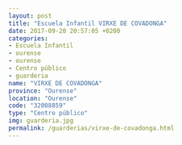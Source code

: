 ```yaml
---
layout: post
title: "Escuela Infantil VIRXE DE COVADONGA"
date: 2017-09-20 20:57:05 +0200
categories:
- Escuela Infantil
- ourense
- ourense
- Centro público
- guarderia
name: "VIRXE DE COVADONGA"
province: "Ourense"
location: "Ourense"
code: "32008859"
type: "Centro público"
img: guarderia.jpg
permalink: /guarderias/virxe-de-covadonga.html
---
```

